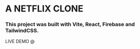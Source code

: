 # A NETFLIX CLONE
### This project was built with Vite, React, Firebase and TailwindCSS.
LIVE DEMO @ 
